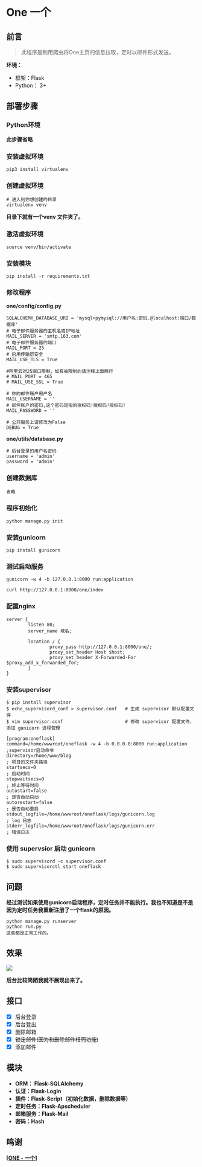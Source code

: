 # One 一个

## 前言

> 此程序是利用爬虫将One主页的信息拉取，定时以邮件形式发送。

**环境：**

- 框架：Flask
- Python： 3+

## 部署步骤

### Python环境

**此步骤省略**

### 安装虚拟环境

```
pip3 install virtualenv
```

### 创建虚拟环境

```
# 进入到你想创建的目录
virtualenv venv
```

**目录下就有一个venv 文件夹了。**

### 激活虚拟环境

```
source venv/bin/activate
```

### 安装模块

```
pip install -r requirements.txt
```

### 修改程序

**one/config/config.py**

```
SQLALCHEMY_DATABASE_URI = 'mysql+pymysql://用户名:密码.@localhost:端口/数据库'
# 电子邮件服务器的主机名或IP地址
MAIL_SERVER = 'smtp.163.com'
# 电子邮件服务器的端口
MAIL_PORT = 25
# 启用传输层安全
MAIL_USE_TLS = True

#阿里云对25端口限制，如有被限制的请注释上面两行
# MAIL_PORT = 465
# MAIL_USE_SSL = True

# 你的邮件账户用户名
MAIL_USERNAME = ''
# 邮件账户的密码,这个密码是指的授权码!授权码!授权码!
MAIL_PASSWORD = ''

# 公开服务上请修改为False
DEBUG = True
```

**one/utils/database.py**

```
# 后台登录的用户名密码
username = 'admin'
password = 'admin'
```



### 创建数据库

```
省略
```

### 程序初始化

```
python manage.py init
```

### 安装gunicorn

```
pip install gunicorn
```

### 测试启动服务

```
gunicorn -w 4 -b 127.0.0.1:8000 run:application

curl http://127.0.0.1:8000/one/index
```

### 配置nginx

```
server {
        listen 80;
        server_name 域名;

        location / {
                proxy_pass http://127.0.0.1:8000/one/;
                proxy_set_header Host $host;
                proxy_set_header X-Forwarded-For $proxy_add_x_forwarded_for;
        }
}
```

### 安装supervisor

```
$ pip install supervisor
$ echo_supervisord_conf > supervisor.conf   # 生成 supervisor 默认配置文件
$ vim supervisor.conf                       # 修改 supervisor 配置文件，添加 gunicorn 进程管理
```

```
[program:oneflask]
command=/home/wwwroot/oneflask -w 4 -b 0.0.0.0:8000 run:application    ;supervisor启动命令         
directory=/home/www/blog                                                 ; 项目的文件夹路径
startsecs=0                                                               ; 启动时间
stopwaitsecs=0                                                            ; 终止等待时间
autostart=false                                                           ; 是否自动启动
autorestart=false                                                         ; 是否自动重启
stdout_logfile=/home/wwwroot/oneflask/logs/gunicorn.log                            ; log 日志
stderr_logfile=/home/wwwroot/oneflask/logs/gunicorn.err                            ; 错误日志

```

### 使用 supervsior 启动 gunicorn

```
$ sudo supervisord -c supervisor.conf  
$ sudo supervisorctl start oneflask
```

## 问题

**经过测试如果使用gunicorn启动程序，定时任务并不能执行。我也不知道是不是因为定时任务我重新注册了一个flask的原因。**

```
python manage.py runserver
python run.py
这些都是正常工作的。
```

## 效果

![](https://image.kalifun.top/upload/1907/6765f8b4e6f6ff46.png)

**后台比较简陋我就不展现出来了。**

## 接口

- [x] 后台登录
- [x] 后台登出
- [x] 删除邮箱
- [x] ~~锁定邮件(因为和删除邮件相同功能)~~
- [x] 添加邮件

## 模块

- **ORM： Flask-SQLAlchemy**
- **认证：Flask-Login**
- **插件：Flask-Script（初始化数据，删除数据等）**
- **定时任务：Flask-Apscheduler**
- **邮箱服务：Flask-Mail**
- **密码：Hash**

## 鸣谢

**[[ONE - 一个]](http://www.wufazhuce.com/)**

